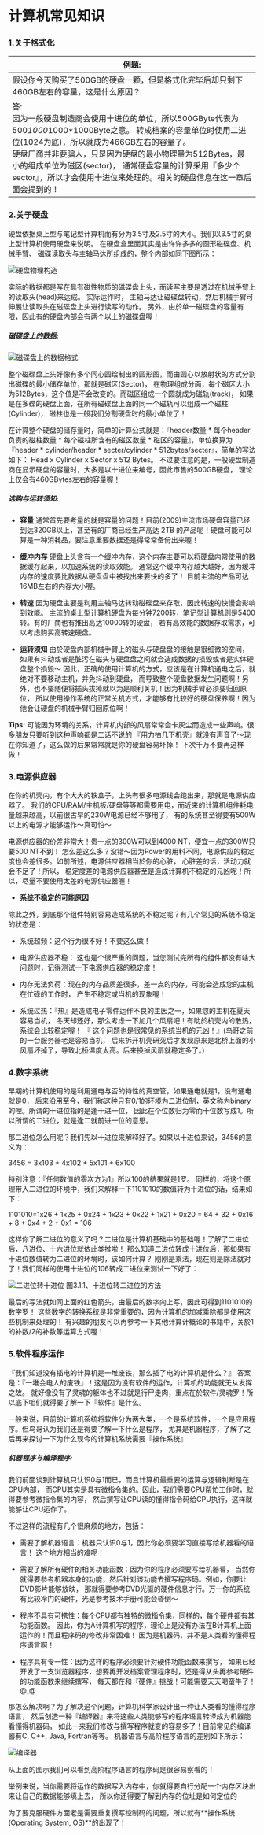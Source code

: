 # 计算机常见知识

### 1.关于格式化

| 例题:                                                        |
| ------------------------------------------------------------ |
| 假设你今天购买了500GB的硬盘一颗，但是格式化完毕后却只剩下460GB左右的容量，这是什么原因？ |
| 答:<br/>因为一般硬盘制造商会使用十进位的单位，所以500GByte代表为500*1000*1000*1000Byte之意。 转成档案的容量单位时使用二进位(1024为底)，所以就成为466GB左右的容量了。<br/>硬盘厂商并非要骗人，只是因为硬盘的最小物理量为512Bytes，最小的组成单位为磁区(sector)， 通常硬盘容量的计算采用『多少个sector』，所以才会使用十进位来处理的。相关的硬盘信息在这一章后面会提到的！ |

### 2.关于硬盘

硬盘依据桌上型与笔记型计算机而有分为3.5寸及2.5寸的大小。我们以3.5寸的桌上型计算机使用硬盘来说明。 在硬盘盒里面其实是由许许多多的圆形磁碟盘、机械手臂、 磁碟读取头与主轴马达所组成的，整个内部如同下图所示：

![硬盘物理构造](http://cn.linux.vbird.org/linux_basic/0105computers_files/hard_disk01.jpg)

实际的数据都是写在具有磁性物质的磁碟盘上头，而读写主要是透过在机械手臂上的读取头(head)来达成。 实际运作时， 主轴马达让磁碟盘转动，然后机械手臂可伸展让读取头在磁碟盘上头进行读写的动作。 另外，由於单一磁碟盘的容量有限，因此有的硬盘内部会有两个以上的磁碟盘喔！

##### 磁碟盘上的数据:

![磁碟盘上的数据格式](http://cn.linux.vbird.org/linux_basic/0105computers_files/hard_disk02.gif)

整个磁碟盘上头好像有多个同心圆绘制出的圆形图，而由圆心以放射状的方式分割出磁碟的最小储存单位，那就是磁区(Sector)， 在物理组成分面，每个磁区大小为512Bytes，这个值是不会改变的。而磁区组成一个圆就成为磁轨(track)， 如果是在多碟的硬盘上面，在所有磁碟盘上面的同一个磁轨可以组成一个磁柱(Cylinder)， 磁柱也是一般我们分割硬盘时的最小单位了！

在计算整个硬盘的储存量时，简单的计算公式就是：『header数量 * 每个header负责的磁柱数量 * 每个磁柱所含有的磁区数量 * 磁区的容量』，单位换算为『header * cylinder/header * secter/cylinder * 512bytes/secter』，简单的写法如下： Head x Cylinder x Sector x 512 Bytes。 不过要注意的是，一般硬盘制造商在显示硬盘的容量时，大多是以十进位来编号，因此市售的500GB硬盘， 理论上仅会有460GBytes左右的容量喔！

##### 选购与运转须知:

- **容量**
  通常首先要考量的就是容量的问题！目前(2009)主流市场硬盘容量已经到达320GB以上，甚至有的厂商已经生产高达 2TB 的产品呢！硬盘可能可以算是一种消耗品，要注意重要数据还是得常常备份出来喔！

  

- **缓冲内存**
  硬盘上头含有一个缓冲内存，这个内存主要可以将硬盘内常使用的数据缓存起来，以加速系统的读取效能。 通常这个缓冲内存越大越好，因为缓冲内存的速度要比数据从硬盘盘中被找出来要快的多了！ 目前主流的产品可达16MB左右的内存大小喔。

  

- **转速**
  因为硬盘主要是利用主轴马达转动磁碟盘来存取，因此转速的快慢会影响到效能。 主流的桌上型计算机硬盘为每分钟7200转，笔记型计算机则是5400转。有的厂商也有推出高达10000转的硬盘， 若有高效能的数据存取需求，可以考虑购买高转速硬盘。

  

- **运转须知**
  由於硬盘内部机械手臂上的磁头与硬盘盘的接触是很细微的空间， 如果有抖动或者是脏污在磁头与硬盘盘之间就会造成数据的损毁或者是实体硬盘整个损毁～ 因此，正确的使用计算机的方式，应该是在计算机通电之后，就绝对不要移动主机，并免抖动到硬盘， 而导致整个硬盘数据发生问题啊！另外，也不要随便将插头拔掉就以为是顺利关机！因为机械手臂必须要归回原位， 所以使用操作系统的正常关机方式，才能够有比较好的硬盘保养啊！因为他会让硬盘的机械手臂归回原位啊！

**Tips:** 可能因为环境的关系，计算机内部的风扇常常会卡灰尘而造成一些声响。很多朋友只要听到这种声响都是二话不说的 『用力拍几下机壳』就没有声音了～现在你知道了，这么做的后果常常就是你的硬盘容易坏掉！ 下次千万不要再这样做！

### 3.电源供应器

在你的机壳内，有个大大的铁盒子，上头有很多电源线会跑出来，那就是电源供应器了。 我们的CPU/RAM/主机板/硬盘等等都需要用电，而近来的计算机组件耗电量越来越高，以前很古早的230W电源已经不够用了， 有的系统甚至得要有500W以上的电源才能够运作～真可怕～

电源供应器的价差非常大！贵一点的300W可以到4000 NT，便宜一点的300W只要500 NT不到！ 怎么差这么多？没错～因为Power的用料不同，电源供应的稳定度也会差很多。如前所述，电源供应器相当於你的心脏， 心脏差的话，活动力就会不足了！所以， 稳定度差的电源供应器甚至是造成计算机不稳定的元凶呢！所以，尽量不要使用太差的电源供应器喔！

- **系统不稳定的可能原因**

除此之外，到底那个组件特别容易造成系统的不稳定呢？有几个常见的系统不稳定的状态是：

- 系统超频：这个行为很不好！不要这么做！

  

- 电源供应器不稳： 这也是个很严重的问题，当您测试完所有的组件都没有啥大问题时，记得测试一下电源供应器的稳定度！

  

- 内存无法负荷：现在的内存品质差很多，差一点的内存，可能会造成您的主机在忙碌的工作时， 产生不稳定或当机的现象喔！

  

- 系统过热：『热』是造成电子零件运作不良的主因之一，如果您的主机在夏天容易当机， 冬天却还好，那么考虑一下加几个风扇吧！有助於机壳内的散热，系统会比较稳定喔！ 『 这个问题也是很常见的系统当机的元凶！』(鸟哥之前的一台服务器老是容易当机， 后来拆开机壳研究后才发现原来是北桥上面的小风扇坏掉了，导致北桥温度太高。后来换掉风扇就稳定多了。)

### 4.数字系统

早期的计算机使用的是利用通电与否的特性的真空管，如果通电就是1，没有通电就是0， 后来沿用至今，我们称这种只有0/1的环境为二进位制，英文称为binary的哩。所谓的十进位指的是逢十进一位， 因此在个位数归为零而十位数写成1。所以所谓的二进位，就是逢二就前进一位的意思。

那二进位怎么用呢？我们先以十进位来解释好了。如果以十进位来说，3456的意义为：

3456 = 3x103 + 4x102 + 5x101 + 6x100

特别注意：『任何数值的零次方为1』所以100的结果就是1罗。 同样的，将这个原理带入二进位的环境中，我们来解释一下1101010的数值转为十进位的话，结果如下：

1101010=1x26 + 1x25 + 0x24 + 1x23 + 0x22 + 1x21 + 0x20
= 64 + 32 + 0x16 + 8 + 0x4 + 2 + 0x1 = 106

这样你了解二进位的意义了吗？二进位是计算机基础中的基础喔！了解了二进位后，八进位、十六进位就依此类推啦！ 那么知道二进位转成十进位后，那如果有十进位数值转为二进位的环境时，该如何计算？ 刚刚是乘法，现在则是除法就对了！我们同样的使用十进位的106转成二进位来测试一下好了：

![二进位转十进位](http://cn.linux.vbird.org/linux_basic/0105computers_files/number_01.gif)
图3.1.1、十进位转二进位的方法

最后的写法就如同上面的红色箭头，由最后的数字向上写，因此可得到1101010的数字罗！ 这些数字的转换系统是非常重要的，因为计算机的加减乘除都是使用这些机制来处理的！ 有兴趣的朋友可以再参考一下其他计算计概论的书籍中，关於1的补数/2的补数等运算方式喔！

### 5.软件程序运作

『我们知道没有插电的计算机是一堆废铁，那么插了电的计算机是什么？』 答案是：『一堆会电人的废铁』！这是因为没有软件的运作，计算机的功能就无从发挥之故。 就好像没有了灵魂的躯体也不过就是行尸走肉，重点在於软件/灵魂罗！所以底下咱们就得要了解一下『软件』是什么。

一般来说，目前的计算机系统将软件分为两大类，一个是系统软件，一个是应用程序。但鸟哥认为我们还是得要了解一下什么是程序， 尤其是机器程序，了解了之后再来探讨一下为什么现今的计算机系统需要『操作系统』

##### 机器程序与编译程序:

我们前面谈到计算机只认识0与1而已，而且计算机最重要的运算与逻辑判断是在CPU内部， 而CPU其实是具有微指令集的。因此，我们需要CPU帮忙工作时，就得要参考微指令集的内容， 然后撰写让CPU读的懂得指令码给CPU执行，这样就能够让CPU运作了。

不过这样的流程有几个很麻烦的地方，包括：

- 需要了解机器语言：机器只认识0与1，因此你必须要学习直接写给机器看的语言！ 这个地方相当的难呢！

  

- 需要了解所有硬件的相关功能函数：因为你的程序必须要写给机器看， 当然你就得要参考机器本身的功能，然后针对该功能去撰写程序码。例如，你要让DVD影片能够放映， 那就得要参考DVD光驱的硬件信息才行。万一你的系统有比较冷门的硬件，光是参考技术手册可能会昏倒～

  

- 程序不具有可携性：每个CPU都有独特的微指令集，同样的，每个硬件都有其功能函数。 因此，你为A计算机写的程序，理论上是没有办法在B计算机上面运作的！而且程序码的修改非常困难！ 因为是机器码，并不是人类看的懂得程序语言啊！

  

- 程序具有专一性：因为这样的程序必须要针对硬件功能函数来撰写， 如果已经开发了一支浏览器程序，想要再开发档案管理程序时，还是得从头再参考硬件的功能函数来继续撰写， 每天都在和『硬件』挑战！可能需要天天喝蛮牛了！@_@

那怎么解决啊？为了解决这个问题，计算机科学家设计出一种让人类看的懂得程序语言， 然后创造一种『编译器』来将这些人类能够写的程序语言转译成为机器能看懂得机器码， 如此一来我们修改与撰写程序就变的容易多了！目前常见的编译器有C, C++, Java, Fortran等等。 机器语言与高阶程序语言的差别如下所示：

![编译器](http://cn.linux.vbird.org/linux_basic/0105computers_files/compiler.gif)

从上面的图示我们可以看到高阶程序语言的程序码是很容易察看的！

举例来说，当你需要将运作的数据写入内存中，你就得要自行分配一个内存区块出来让自己的数据能够填上去， 所以你还得要了解到内存的位址是如何定位的

为了要克服硬件方面老是需要重复撰写控制码的问题，所以就有**操作系统(Operating System, OS)**的出现了！ 